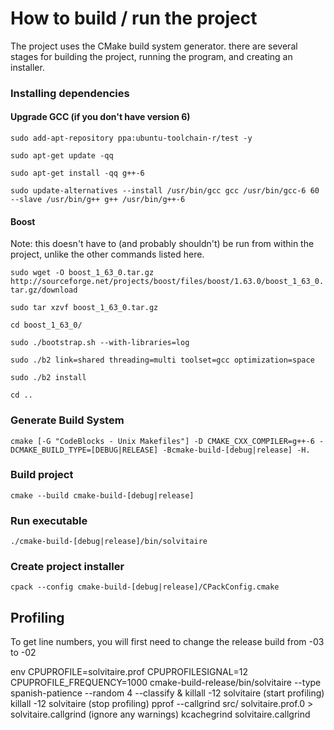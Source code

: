 # How to build / run the project

The project uses the CMake build system generator. there are several stages for
building the project, running the program, and creating an installer.

### Installing dependencies

#### Upgrade GCC (if you don't have version 6)
`sudo add-apt-repository ppa:ubuntu-toolchain-r/test -y`

`sudo apt-get update -qq`

`sudo apt-get install -qq g++-6`

`sudo update-alternatives --install /usr/bin/gcc gcc /usr/bin/gcc-6 60 --slave /usr/bin/g++ g++ /usr/bin/g++-6`

#### Boost

Note: this doesn't have to (and probably shouldn't) be run from within the project, unlike the other commands listed here.

`sudo wget -O boost_1_63_0.tar.gz http://sourceforge.net/projects/boost/files/boost/1.63.0/boost_1_63_0.tar.gz/download`

`sudo tar xzvf boost_1_63_0.tar.gz`

`cd boost_1_63_0/`

`sudo ./bootstrap.sh --with-libraries=log`

`sudo ./b2 link=shared threading=multi toolset=gcc optimization=space`

`sudo ./b2 install`

`cd ..`

### Generate Build System

`cmake [-G "CodeBlocks - Unix Makefiles"] -D CMAKE_CXX_COMPILER=g++-6 -DCMAKE_BUILD_TYPE=[DEBUG|RELEASE] -Bcmake-build-[debug|release] -H.`

### Build project

`cmake --build cmake-build-[debug|release]`

### Run executable

`./cmake-build-[debug|release]/bin/solvitaire`

### Create project installer

`cpack --config cmake-build-[debug|release]/CPackConfig.cmake`

## Profiling

To get line numbers, you will first need to change the release build from -03 to -02

env CPUPROFILE=solvitaire.prof CPUPROFILESIGNAL=12 CPUPROFILE_FREQUENCY=1000 cmake-build-release/bin/solvitaire --type spanish-patience --random 4 --classify &
killall -12 solvitaire (start profiling)
killall -12 solvitaire (stop profiling)
pprof --callgrind src/ solvitaire.prof.0 > solvitaire.callgrind (ignore any warnings)
kcachegrind solvitaire.callgrind
